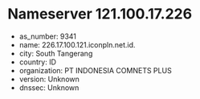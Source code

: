 # Nameserver 121.100.17.226

* as_number: 9341
* name: 226.17.100.121.iconpln.net.id.
* city: South Tangerang
* country: ID
* organization: PT INDONESIA COMNETS PLUS
* version: Unknown
* dnssec: Unknown
